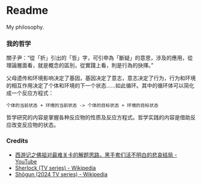 # Readme
My philosophy.

### 我的哲学

關子尹：“從「折」引出的「哲」字，可引申為「斷疑」的意思，涉及的應用，從理論層面看，就是概念的區別，從實踐上看，則是行為的抉擇。”

父母遗传和环境影响决定了基因，基因决定了意志，意志决定了行为，行为和环境的相互作用决定了个体和环境的下一个状态……如此循环。其中的循环体可以简化成一个反应方程式：

```个体的当前状态 + 环境的当前状态 -> 个体的目标状态 + 环境的目标状态```

哲学研究的内容是掌握各种反应物的性质及反应方程式。哲学实践的内容是借助反应改变反应物的状态。

### Credits
- [西游记之佛祖对最难关卡的解题思路，黑手套们活不明白的悲哀结局 - YouTube](https://www.youtube.com/watch?v=TYO_tbvXbbw)
- [Sherlock (TV series) - Wikipedia](https://en.wikipedia.org/wiki/Sherlock_(TV_series))
- [Shōgun (2024 TV series) - Wikipedia](https://en.wikipedia.org/wiki/Shōgun_(2024_TV_series))
